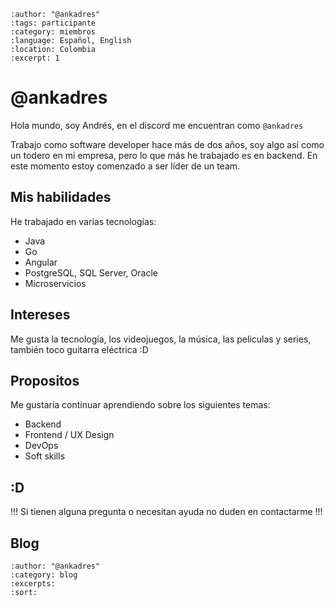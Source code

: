 
```{post} 2023-07-28
:author: "@ankadres"
:tags: participante
:category: miembros
:language: Español, English
:location: Colombia
:excerpt: 1
```

# @ankadres

Hola mundo, soy Andrés, en el discord me encuentran como `@ankadres`

Trabajo como software developer hace más de dos años, soy algo así como un todero en mi empresa, pero lo que más he trabajado es en backend. En este momento estoy comenzado a ser líder de un team.

## Mis habilidades

He trabajado en varias tecnologías:

- Java
- Go
- Angular
- PostgreSQL, SQL Server, Oracle
- Microservicios

## Intereses

Me gusta la tecnología, los videojuegos, la música, las peliculas y series, también toco guitarra eléctrica :D

## Propositos

Me gustaría continuar aprendiendo sobre los siguientes temas:

- Backend
- Frontend / UX Design
- DevOps
- Soft skills

## :D
!!! Si tienen alguna pregunta o necesitan ayuda no duden en contactarme !!!







## Blog

```{postlist}
:author: "@ankadres"
:category: blog
:excerpts:
:sort:
```

